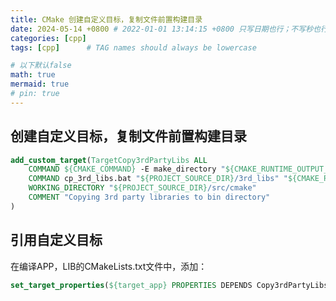 ```yaml
---
title: CMake 创建自定义目标，复制文件前置构建目录
date: 2024-05-14 +0800 # 2022-01-01 13:14:15 +0800 只写日期也行；不写秒也行；这样也行 2022-03-09T00:55:42+08:00
categories: [cpp]
tags: [cpp]      # TAG names should always be lowercase

# 以下默认false
math: true
mermaid: true
# pin: true
---
```


## 创建自定义目标，复制文件前置构建目录

```cmake
add_custom_target(TargetCopy3rdPartyLibs ALL
    COMMAND ${CMAKE_COMMAND} -E make_directory "${CMAKE_RUNTIME_OUTPUT_DIRECTORY}"
    COMMAND cp_3rd_libs.bat "${PROJECT_SOURCE_DIR}/3rd_libs" "${CMAKE_RUNTIME_OUTPUT_DIRECTORY}"
    WORKING_DIRECTORY "${PROJECT_SOURCE_DIR}/src/cmake"
    COMMENT "Copying 3rd party libraries to bin directory"
)
```

## 引用自定义目标

在编译APP，LIB的CMakeLists.txt文件中，添加：

```cmake
set_target_properties(${target_app} PROPERTIES DEPENDS Copy3rdPartyLibs)
```
